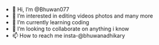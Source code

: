 - 👋 Hi, I’m @Bhuwan077
- 👀 I’m interested in editing videos photos and many more
- 🌱 I’m currently learning coding 
- 💞️ I’m looking to collaborate on anything i know
- 📫 How to reach me insta-@bhuwanadhikary

<!---
Bhuwan077/Bhuwan077 is a ✨ special ✨ repository because its `README.md` (this file) appears on your GitHub profile.
You can click the Preview link to take a look at your changes.
--->
